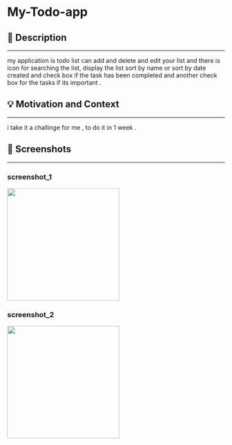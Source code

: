 # My-Todo-app

<!---  <OWNER> faisalha98 <REPOSITORY> My-Todo-app. -->



## :scroll: Description
---
my application is todo list can add and delete and edit your list and there is icon for searching the list, display the list sort by name or sort by date created
and check box if the task has been completed and another check box for the tasks if its important .


## :bulb: Motivation and Context
---
i take it a challinge for me , to do it in 1 week .

## :camera_flash: Screenshots
---
### screenshot_1
<img src="https://user-images.githubusercontent.com/91477096/139555544-0c045ac5-03ac-4b40-bd56-d0fc2e49e52d.png" width="260">

### screenshot_2
<img src="https://user-images.githubusercontent.com/91477096/139555623-5d8896e4-a52b-41c3-b4db-92a813e96c65.png" width="260">
